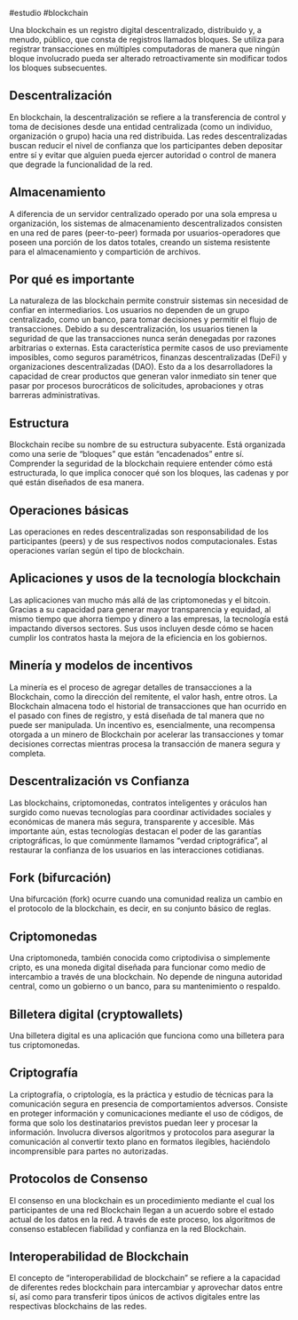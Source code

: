 #estudio #blockchain

Una blockchain es un registro digital descentralizado, distribuido y, a menudo, público, que consta de registros llamados bloques. Se utiliza para registrar transacciones en múltiples computadoras de manera que ningún bloque involucrado pueda ser alterado retroactivamente sin modificar todos los bloques subsecuentes.
## Descentralización
En blockchain, la descentralización se refiere a la transferencia de control y toma de decisiones desde una entidad centralizada (como un individuo, organización o grupo) hacia una red distribuida. Las redes descentralizadas buscan reducir el nivel de confianza que los participantes deben depositar entre sí y evitar que alguien pueda ejercer autoridad o control de manera que degrade la funcionalidad de la red.
## Almacenamiento
A diferencia de un servidor centralizado operado por una sola empresa u organización, los sistemas de almacenamiento descentralizados consisten en una red de pares (peer-to-peer) formada por usuarios-operadores que poseen una porción de los datos totales, creando un sistema resistente para el almacenamiento y compartición de archivos.
## Por qué es importante
La naturaleza de las blockchain permite construir sistemas sin necesidad de confiar en intermediarios. Los usuarios no dependen de un grupo centralizado, como un banco, para tomar decisiones y permitir el flujo de transacciones. Debido a su descentralización, los usuarios tienen la seguridad de que las transacciones nunca serán denegadas por razones arbitrarias o externas. Esta característica permite casos de uso previamente imposibles, como seguros paramétricos, finanzas descentralizadas (DeFi) y organizaciones descentralizadas (DAO). Esto da a los desarrolladores la capacidad de crear productos que generan valor inmediato sin tener que pasar por procesos burocráticos de solicitudes, aprobaciones y otras barreras administrativas.
## Estructura
Blockchain recibe su nombre de su estructura subyacente. Está organizada como una serie de “bloques” que están “encadenados” entre sí. Comprender la seguridad de la blockchain requiere entender cómo está estructurada, lo que implica conocer qué son los bloques, las cadenas y por qué están diseñados de esa manera.
## Operaciones básicas
Las operaciones en redes descentralizadas son responsabilidad de los participantes (peers) y de sus respectivos nodos computacionales. Estas operaciones varían según el tipo de blockchain.
## Aplicaciones y usos de la tecnología blockchain
Las aplicaciones van mucho más allá de las criptomonedas y el bitcoin. Gracias a su capacidad para generar mayor transparencia y equidad, al mismo tiempo que ahorra tiempo y dinero a las empresas, la tecnología está impactando diversos sectores. Sus usos incluyen desde cómo se hacen cumplir los contratos hasta la mejora de la eficiencia en los gobiernos.
## Minería y modelos de incentivos
La minería es el proceso de agregar detalles de transacciones a la Blockchain, como la dirección del remitente, el valor hash, entre otros. La Blockchain almacena todo el historial de transacciones que han ocurrido en el pasado con fines de registro, y está diseñada de tal manera que no puede ser manipulada. Un incentivo es, esencialmente, una recompensa otorgada a un minero de Blockchain por acelerar las transacciones y tomar decisiones correctas mientras procesa la transacción de manera segura y completa.
## Descentralización vs Confianza
Las blockchains, criptomonedas, contratos inteligentes y oráculos han surgido como nuevas tecnologías para coordinar actividades sociales y económicas de manera más segura, transparente y accesible. Más importante aún, estas tecnologías destacan el poder de las garantías criptográficas, lo que comúnmente llamamos “verdad criptográfica”, al restaurar la confianza de los usuarios en las interacciones cotidianas.
## Fork (bifurcación)
Una bifurcación (fork) ocurre cuando una comunidad realiza un cambio en el protocolo de la blockchain, es decir, en su conjunto básico de reglas.
## Criptomonedas
Una criptomoneda, también conocida como criptodivisa o simplemente cripto, es una moneda digital diseñada para funcionar como medio de intercambio a través de una blockchain. No depende de ninguna autoridad central, como un gobierno o un banco, para su mantenimiento o respaldo.
## Billetera digital (cryptowallets)
Una billetera digital es una aplicación que funciona como una billetera para tus criptomonedas.
## Criptografía
La criptografía, o criptología, es la práctica y estudio de técnicas para la comunicación segura en presencia de comportamientos adversos. Consiste en proteger información y comunicaciones mediante el uso de códigos, de forma que solo los destinatarios previstos puedan leer y procesar la información. Involucra diversos algoritmos y protocolos para asegurar la comunicación al convertir texto plano en formatos ilegibles, haciéndolo incomprensible para partes no autorizadas.
## Protocolos de Consenso
El consenso en una blockchain es un procedimiento mediante el cual los participantes de una red Blockchain llegan a un acuerdo sobre el estado actual de los datos en la red. A través de este proceso, los algoritmos de consenso establecen fiabilidad y confianza en la red Blockchain.
## Interoperabilidad de Blockchain
El concepto de “interoperabilidad de blockchain” se refiere a la capacidad de diferentes redes blockchain para intercambiar y aprovechar datos entre sí, así como para transferir tipos únicos de activos digitales entre las respectivas blockchains de las redes.